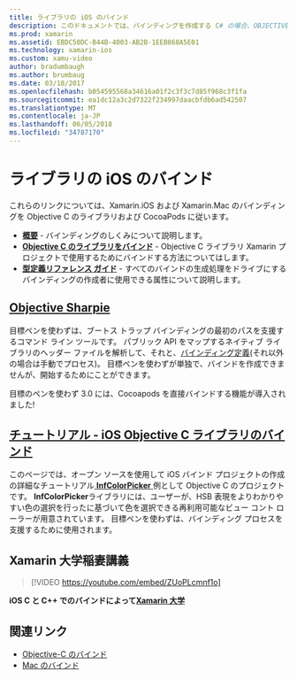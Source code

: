 ```yaml
---
title: ライブラリの iOS のバインド
description: このドキュメントでは、バインディングを作成する C# の場合、OBJECTIVE-C コードに Xamarin.iOS アプリケーションでネイティブ ライブラリと CocoaPods を利用できるようにする方法について説明します。
ms.prod: xamarin
ms.assetid: EBDC50DC-B44B-4003-AB2B-1EEB868A5E01
ms.technology: xamarin-ios
ms.custom: xamu-video
author: bradumbaugh
ms.author: brumbaug
ms.date: 03/18/2017
ms.openlocfilehash: b054595568a34616a01f2c3f3c7d85f968c3f1fa
ms.sourcegitcommit: ea1dc12a3c2d7322f234997daacbfdb6ad542507
ms.translationtype: MT
ms.contentlocale: ja-JP
ms.lasthandoff: 06/05/2018
ms.locfileid: "34787170"
---
```

# <a name="binding-ios-libraries"></a>ライブラリの iOS のバインド

これらのリンクについては、Xamarin.iOS および Xamarin.Mac のバインディングを Objective C のライブラリおよび CocoaPods に従います。

- [**概要**](~/cross-platform/macios/binding/overview.md) -
  バインディングのしくみについて説明します。
- [**Objective C のライブラリをバインド**](~/cross-platform/macios/binding/objective-c-libraries.md) -
  Objective C ライブラリ Xamarin プロジェクトで使用するためにバインドする方法についてはします。
- [**型定義リファレンス ガイド**](~/cross-platform/macios/binding/binding-types-reference.md) -
  すべてのバインドの生成処理をドライブにするバインディングの作成者に使用できる属性について説明します。

## <a name="objective-sharpiecross-platformmaciosbindingobjective-sharpieindexmd"></a>[Objective Sharpie](~/cross-platform/macios/binding/objective-sharpie/index.md)

目標ペンを使わずは、ブートス トラップ バインディングの最初のパスを支援するコマンド ライン ツールです。
パブリック API をマップするネイティブ ライブラリのヘッダー ファイルを解析して、それと、[バインディング定義](~/cross-platform/macios/binding/objective-c-libraries.md)(それ以外の場合は手動でプロセス)。 目標ペンを使わずが単独で、バインドを作成できませんが、開始するためにことができます。

目標のペンを使わず 3.0 には、Cocoapods を直接バインドする機能が導入されました!

## <a name="walkthrough---binding-an-ios-objective-c-librarywalkthroughmd"></a>[チュートリアル - iOS Objective C ライブラリのバインド](walkthrough.md)

このページでは、オープン ソースを使用して iOS バインド プロジェクトの作成の詳細なチュートリアル[ **InfColorPicker** ](https://github.com/InfinitApps/InfColorPicker)例として Objective C のプロジェクトです。 **InfColorPicker**ライブラリには、ユーザーが、HSB 表現をよりわかりやすい色の選択を行ったに基づいて色を選択できる再利用可能なビュー コント ローラーが用意されています。
目標ペンを使わずは、バインディング プロセスを支援するために使用されます。

## <a name="xamarin-university-lightning-lecture"></a>Xamarin 大学稲妻講義

> [!VIDEO https://youtube.com/embed/ZUoPLcmnf1o]

**iOS C と C++ でのバインドによって[Xamarin 大学](https://university.xamarin.com/)**

## <a name="related-links"></a>関連リンク

- [Objective-C のバインド](~/cross-platform/macios/binding/index.md)
- [Mac のバインド](~/mac/platform/binding.md)
